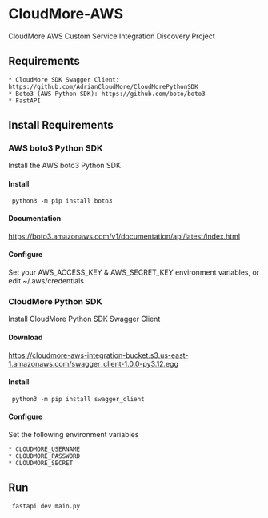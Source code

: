 # CloudMore-AWS
CloudMore AWS Custom Service Integration Discovery Project

## Requirements

    * CloudMore SDK Swagger Client: https://github.com/AdrianCloudMore/CloudMorePythonSDK
    * Boto3 (AWS Python SDK): https://github.com/boto/boto3
    * FastAPI

## Install Requirements


### AWS boto3 Python SDK

Install the AWS boto3 Python SDK

#### Install

```shell
 python3 -m pip install boto3
```

#### Documentation

https://boto3.amazonaws.com/v1/documentation/api/latest/index.html

#### Configure

Set your AWS_ACCESS_KEY & AWS_SECRET_KEY environment variables, or edit ~/.aws/credentials

### CloudMore Python SDK

Install CloudMore Python SDK Swagger Client

#### Download
https://cloudmore-aws-integration-bucket.s3.us-east-1.amazonaws.com/swagger_client-1.0.0-py3.12.egg

#### Install

```shell
 python3 -m pip install swagger_client
```

#### Configure

Set the following environment variables

    * CLOUDMORE_USERNAME
    * CLOUDMORE_PASSWORD
    * CLOUDMORE_SECRET

## Run 

```shell
 fastapi dev main.py
```

   